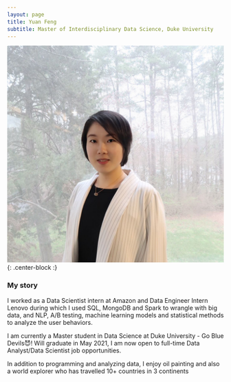 ```yaml
---
layout: page
title: Yuan Feng
subtitle: Master of Interdisciplinary Data Science, Duke University
---
```


![Yuan](https://github.com/yuanfeng2/yuanfeng2.github.io/blob/master/assets/img/yuanfeng.jpeg){: .center-block :}

### My story

I worked as a Data Scientist intern at Amazon and Data Engineer Intern Lenovo during which I used SQL, MongoDB and Spark to wrangle with big data, and NLP, A/B testing, machine learning models and statistical methods to analyze the user behaviors.

I am currently a Master student in Data Science at Duke University - Go Blue Devils😈! Will graduate in May 2021, I am now open to full-time Data Analyst/Data Scientist job opportunities.

In addition to programming and analyzing data, I enjoy oil painting and also a world explorer who has travelled 10+ countries in 3 continents
